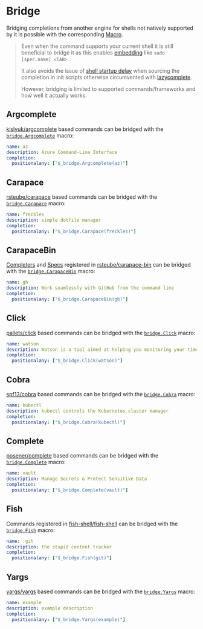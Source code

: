 # Bridge

Bridging completions from another engine for shells not natively supported by it is possible with the corresponding [Macro](./macros.md).

> Even when the command supports your current shell it is still beneficial to bridge it as this enables [embedding](./embed.md) like `sudo [spec.name] <TAB>`.
>
> It also avoids the issue of [shell startup delay] when sourcing the completion in init scripts otherwise circumvented with [lazycomplete].
>
> However, bridging is limited to supported commands/frameworks and how well it actually works.

## Argcomplete

[kislyuk/argcomplete] based commands can be bridged with the [`bridge.Argcomplete`] macro:

```yaml
name: az
description: Azure Command-Line Interface
completion:
  positionalany: ["$_bridge.Argcomplete(az)"]
````

## Carapace

[rsteube/carapace] based commands can be bridged with the [`bridge.Carapace`] macro:

```yaml
name: freckles
description: simple dotfile manager
completion:
  positionalany: ["$_bridge.Carapace(freckles)"]
````

## CarapaceBin

[Completers](../completers.md) and [Specs](../spec.md) registered in [rsteube/carapace-bin] can be bridged with the [`bridge.CarapaceBin`] macro:

```yaml
name: gh
description: Work seamlessly with GitHub from the command line
completion:
  positionalany: ["$_bridge.CarapaceBin(gh)"]
````

## Click

[pallets/click] based commands can be bridged with the [`bridge.Click`] macro:

```yaml
name: watson
description: Watson is a tool aimed at helping you monitoring your time
completion:
  positionalany: ["$_bridge.Click(watson)"]
````

## Cobra

[spf13/cobra] based commands can be bridged with the [`bridge.Cobra`] macro:

```yaml
name: kubectl
description: kubectl controls the Kubernetes cluster manager
completion:
  positionalany: ["$_bridge.Cobra(kubectl)"]
````

## Complete
[posener/complete] based commands can be bridged with the [`bridge.Complete`] macro:

```yaml
name: vault
description: Manage Secrets & Protect Sensitive Data
completion:
  positionalany: ["$_bridge.Complete(vault)"]
````

## Fish

Commands registered in [fish-shell/fish-shell] can be bridged with the [`bridge.Fish`] macro:

```yaml
name:  git
description: the stupid content tracker
completion:
  positionalany: ["$_bridge.Fish(git)"]
````

## Yargs
[yargs/yargs] based commands can be bridged with the [`bridge.Yargs`] macro:

```yaml
name: example
description: example description
completion:
  positionalany: ["$_bridge.Yargs(example)"]
````

[lazycomplete]:https://github.com/rsteube/lazycomplete
[shell startup delay]:https://jzelinskie.com/posts/dont-recommend-sourcing-shell-completion/


[kislyuk/argcomplete]:https://github.com/kislyuk/argcomplete
[`bridge.Argcomplete`]:https://pkg.go.dev/github.com/rsteube/carapace-bin/pkg/actions/bridge#ActionArgcomplete

[rsteube/carapace]:https://github.com/rsteube/carapace
[`bridge.Carapace`]:https://pkg.go.dev/github.com/rsteube/carapace-bin/pkg/actions/bridge#ActionCarapace

[rsteube/carapace-bin]:https://github.com/rsteube/carapace-bin
[`bridge.CarapaceBin`]:https://pkg.go.dev/github.com/rsteube/carapace-bin/pkg/actions/bridge#ActionCarapaceBin

[pallets/click]:https://github.com/pallets/click
[`bridge.Click`]:https://pkg.go.dev/github.com/rsteube/carapace-bin/pkg/actions/bridge#ActionClick

[spf13/cobra]:https://github.com/spf13/cobra
[`bridge.Cobra`]:https://pkg.go.dev/github.com/rsteube/carapace-bin/pkg/actions/bridge#ActionCobra

[posener/complete]:https://github.com/posener/complete
[`bridge.Complete`]:https://pkg.go.dev/github.com/rsteube/carapace-bin/pkg/actions/bridge#ActionComplete

[fish-shell/fish-shell]:https://github.com/fish-shell/fish-shell
[`bridge.Fish`]:https://pkg.go.dev/github.com/rsteube/carapace-bin/pkg/actions/bridge#ActionFish

[yargs/yargs]:https://github.com/yargs/yargs
[`bridge.Yargs`]:https://pkg.go.dev/github.com/rsteube/carapace-bin/pkg/actions/bridge#ActionYargs
